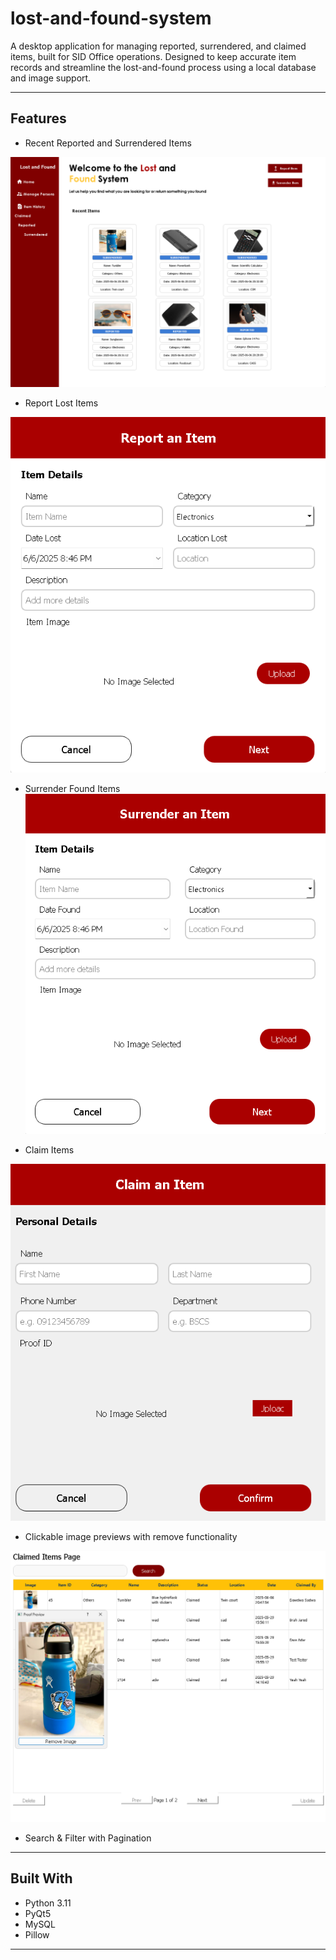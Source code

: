 # lost-and-found-system

A desktop application for managing reported, surrendered, and claimed items, built for SID Office operations. Designed to keep accurate item records and streamline the lost-and-found process using a local database and image support.

---

## Features
- Recent Reported and Surrendered Items

![alt text](image.png)

- Report Lost Items

![alt text](image-1.png)

- Surrender Found Items
![alt text](image-2.png)

- Claim Items 

![alt text](image-3.png)

- Clickable image previews with remove functionality

![alt text](image-4.png)

- Search & Filter with Pagination
---

## Built With
- Python 3.11
- PyQt5
- MySQL
- Pillow

---


